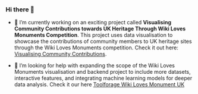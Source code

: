 ### Hi there 👋

<!--
**YuxinZhang214/YuxinZhang214** is a ✨ _special_ ✨ repository because its `README.md` (this file) appears on your GitHub profile.

Here are some ideas to get you started:

- 
- 👯 I’m looking to collaborate on ...
- 🤔 I’m looking for help with expanding the scope of the Wiki Loves Monuments visualisation project to include more datasets and interactive features.
- 🌱 I’m currently learning more about data visualisation techniques and how they can be applied to effectively communicate the impact of community-driven projects. And I'm also learning learning more about **machine learning, natural language processing (NLP)
- 👯 I’m looking to collaborate on
- 💬 Ask me about web development, data visualisation, machine learning, NLP, and my journey in contributing to open source projects.
- 📫 How to reach me: ...
- 😄 Pronouns: ...
- ⚡ Fun fact: ...
-->

- 🔭 I’m currently working on an exciting project called **Visualising Community Contributions towards UK Heritage Through Wiki Loves Monuments Competition**. This project uses data visualisation to showcase the contributions of community members to UK heritage sites through the Wiki Loves Monuments competition. Check it out here: [Visualising Community Contributions](https://wiki-loves-monument-uk-visualisation.vercel.app/).

- 🤔 I’m looking for help with expanding the scope of the Wiki Loves Monuments visualisation and backend project to include more datasets, interactive features, and integrating machine learning models for deeper data analysis. Check it our here [Toolforage Wiki Loves Monument UK](https://toolhub.wikimedia.org/tools/toolforge-wiki-loves-monument-uk)
